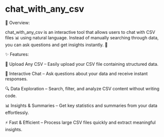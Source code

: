 # chat_with_any_csv

📌 Overview:

chat_with_any_csv is an interactive tool that allows users to chat with CSV files 📊 using natural language. Instead of manually searching through data, you can ask questions and get insights instantly. 🚀

✨ Features:

📂 Upload Any CSV – Easily upload your CSV file containing structured data.

💬 Interactive Chat – Ask questions about your data and receive instant responses.

🔍 Data Exploration – Search, filter, and analyze CSV content without writing code.

📊 Insights & Summaries – Get key statistics and summaries from your data effortlessly.

⚡ Fast & Efficient – Process large CSV files quickly and extract meaningful insights.
